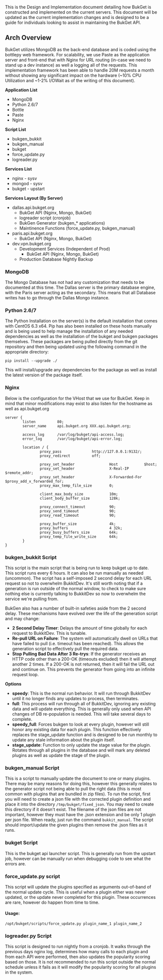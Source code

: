 This is the Design and Implementation document detailing how BukGet is constructed and implemented on the current servers.  This document will be updated as the current implementation changes and is designed to be a guide for individuals looking to assist in maintaining the BukGet API.

## Arch Overview

BukGet utilizes MongoDB as the back-end database and is coded using the bottlepy web framework.  For scalability, we use Paste as the application server and front-end that with Nginx for URL routing (in-case we need to stand up a dev instance) as well a logging all of the requests.  This implementation framework has been able to handle 20M requests a month without showing any significant impact on the hardware (~10% CPU Utilization and ~1-2% I/OWait as of the writing of this document).

__Application List__

* MongoDB
* Python 2.6/7
* Bottle
* Paste
* Nginx

__Script List__

* bukgen_bukkit
* bukgen_manual
* bukget
* force_update.py
* logreader.py

__Services List__

* nginx - sysv
* mongod - sysv
* bukget - upstart


__Services Layout (By Server)__

* dallas.api.bukget.org
    * BukGet API (Nginx, Mongo, BukGet)
    * logreader script (cronjob)
    * BukGen Generator (bukgen_* applications)
    * Maintinence Functions (force_update.py, bukgen_manual)
* paris.api.bukget.org
    * BukGet API (Nginx, Mongo, BukGet)
* dev.vpn.bukget.org
    * Development Services (Independent of Prod)
        * BukGet API (Nginx, Mongo, BukGet)
    * Production Database Nightly Backup


### MongoDB

The Mongo Database has not had any customization that needs to be documented at this time.  The Dallas server is the primary database engine, with the Paris server acting as the secondary.  This means that all Database writes has to go through the Dallas Mongo instance.


### Python 2.6/7

The Python Installation on the server(s) is the default installation that comes with CentOS 6.3 x64.  Pip has also been installed on these hosts manually and is being used to help manage the installation of any needed dependencies as well as the installation of the bukget and bukgen packages themselves.  These packages are being pulled directly from the git repository and then being updated using the following command in the appropriate directory:

`pip install --upgrade ./`

This will install/upgrade any dependencies for the package as well as install the latest version of the package itself.


### Nginx

Below is the configuration for the VHost that we use for BukGet.  Keep in mind that minor modifications may exist to also listen for the hostname as well as api.bukget.org

	server {
	        listen          80;
	        server_name     api.bukget.org XXX.api.bukget.org;

	        access_log      /var/log/bukget/api-access.log;
	        error_log       /var/log/bukget/api-error.log;

	        location / {
	                proxy_pass              http://127.0.0.1:9132/;
	                proxy_redirect          off;

	                proxy_set_header                Host            $host;
	                proxy_set_header                X-Real-IP       $remote_addr;
	                proxy_set_header                X-Forwarded-For $proxy_add_x_forwarded_for;
	                proxy_max_temp_file_size        0;

	                client_max_body_size            10m;
	                client_body_buffer_size         128k;

	                proxy_connect_timeout           90;
	                proxy_send_timeout              90;
	                proxy_read_timeout              90;

	                proxy_buffer_size               4k;
	                proxy_buffers                   4 32k;
	                proxy_busy_buffers_size         64k;
	                proxy_temp_file_write_size      64k;
	        }
	}


### bukgen_bukkit Script

This script is the main script that is being run to keep bukget up to date.  This script runs every 6 hours.  It can also be run manually as needed (uncommon).  The script has a self-imposed 2 second delay for each URL request so not to overwhelm BukkitDev.  It's still worth noting that if a generation is run outside of the normal window, to check to make sure nothing else is currently talking to BukkitDev so now to overwhelm the service we're pulling from.

BukGen also has a number of built-in safeties aside from the 2 second delay.  These mechanisms have evolved over the life of the generation script and may change:

* __2 Second Delay Timer__: Delays the amount of time globally for each request to BukkitDev.  This is tunable.
* __Re-pull URL on Failure__: The system will automatically dwell on URLs that have failed to pull (i.e. timeout has been reached).  This allows the generation script to effectively pull the required data.
* __Stop Pulling Bad Data After 3 Re-trys__: If the generator receives an HTTP code other than a 200-OK (timeouts excluded) then it will attempt another 2 times.  If a 200-OK is not returned, then it will fail the URL out and continue on.  This prevents the generator from going into an infinite request loop.

__Options__

* __speedy__: This is the normal run behavior.  It will run through BukkitDev until it no longer finds any updates to process, then terminates.
* __full__: This process will run through all of BukkitDev, ignoring any existing data and will update everything.  This is generally only used when API changes of DB re-population is needed.  This will take several days to complete.
* __speedy_full__: Forces bukgen to look at every plugin, however will still honor any existing data for each plugin.  This function effectively replaces the stage_update function and is designed to be run monthly to update any stale information about the plugin itself.
* __stage_update__: Function to only update the stage value for the plugin.  Rotates through all plugins in the database and will mark any deleted plugins as well as update the stage of the plugin.


### bukgen_manual Script

This is a script to manually update the document to one or many plugins.  There may be many reasons for doing this, however this generally relates to the generator script not being able to pull the right data (this is most common with plugins that are bundled in zip files).  To run the script, first you will need to create a json file with the corrected plugin definition and place it into the directory `/tmp/bukget/fixed_json`.  You may need to create this directory if it doesn't exist.  The filename of the json files are not important, however they must have the .json extension and be only 1 plugin per json file.  When ready, just run the command `bukkit_manual`.  The script should import/update the given plugins then remove the .json files as it runs.


### bukget Script

This is the bukget api launcher script.  This is generally run from the upstart job, however can be manually run when debugging code to see what the errors are.


### force_update.py script

This script will update the plugins specified as arguments out-of-band of the normal update cycle.  This is useful when a plugin either was never updated, or the update never completed for this plugin.  These occurrences are rare, however do happen from time to time.

#### Usage:

`/opt/bukget/scripts/force_update.py plugin_name_1 plugin_name_2`


### logreader.py Script

This script is designed to run nightly from a cronjob.  It walks through the previous days nginx log, determines how many calls to each plugin and from each API were performed, then also updates the popularity scoring based on those.  It is not recommended to run this script outside the normal schedule unless it fails as it will modify the popularity scoring for all plugins in the system.